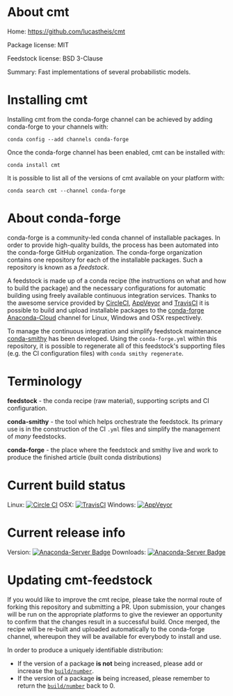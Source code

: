 About cmt
=========

Home: https://github.com/lucastheis/cmt

Package license: MIT

Feedstock license: BSD 3-Clause

Summary: Fast implementations of several probabilistic models.



Installing cmt
==============

Installing cmt from the conda-forge channel can be achieved by adding conda-forge to your channels with:

```
conda config --add channels conda-forge
```

Once the conda-forge channel has been enabled, cmt can be installed with:

```
conda install cmt
```

It is possible to list all of the versions of cmt available on your platform with:

```
conda search cmt --channel conda-forge
```


About conda-forge
=================

conda-forge is a community-led conda channel of installable packages.
In order to provide high-quality builds, the process has been automated into the
conda-forge GitHub organization. The conda-forge organization contains one repository 
for each of the installable packages. Such a repository is known as a *feedstock*.

A feedstock is made up of a conda recipe (the instructions on what and how to build
the package) and the necessary configurations for automatic building using freely
available continuous integration services. Thanks to the awesome service provided by
[CircleCI](https://circleci.com/), [AppVeyor](http://www.appveyor.com/)
and [TravisCI](https://travis-ci.org/) it is possible to build and upload installable
packages to the [conda-forge](https://anaconda.org/conda-forge)
[Anaconda-Cloud](http://docs.anaconda.org/) channel for Linux, Windows and OSX respectively.

To manage the continuous integration and simplify feedstock maintenance
[conda-smithy](http://github.com/conda-forge/conda-smithy) has been developed.
Using the ``conda-forge.yml`` within this repository, it is possible to regenerate all of
this feedstock's supporting files (e.g. the CI configuration files) with ``conda smithy regenerate``.


Terminology
===========

**feedstock** - the conda recipe (raw material), supporting scripts and CI configuration.

**conda-smithy** - the tool which helps orchestrate the feedstock.
                   Its primary use is in the construction of the CI ``.yml`` files
                   and simplify the management of *many* feedstocks.

**conda-forge** - the place where the feedstock and smithy live and work to
                  produce the finished article (built conda distributions)

Current build status
====================

Linux: [![Circle CI](https://circleci.com/gh/conda-forge/cmt-feedstock.svg?style=svg)](https://circleci.com/gh/conda-forge/cmt-feedstock)
OSX: [![TravisCI](https://travis-ci.org/conda-forge/cmt-feedstock.svg?branch=master)](https://travis-ci.org/conda-forge/cmt-feedstock) 
Windows: [![AppVeyor](https://ci.appveyor.com/api/projects/status/github/conda-forge/cmt-feedstock?svg=True)](https://ci.appveyor.com/project/conda-forge/cmt-feedstock/branch/master)

Current release info
====================
Version: [![Anaconda-Server Badge](https://anaconda.org/conda-forge/cmt/badges/version.svg)](https://anaconda.org/conda-forge/cmt)
Downloads: [![Anaconda-Server Badge](https://anaconda.org/conda-forge/cmt/badges/downloads.svg)](https://anaconda.org/conda-forge/cmt)


Updating cmt-feedstock
======================

If you would like to improve the cmt recipe, please take the normal
route of forking this repository and submitting a PR. Upon submission, your changes will
be run on the appropriate platforms to give the reviewer an opportunity to confirm that the
changes result in a successful build. Once merged, the recipe will be re-built and uploaded
automatically to the conda-forge channel, whereupon they will be available for everybody to
install and use.

In order to produce a uniquely identifiable distribution:
 * If the version of a package **is not** being increased, please add or increase
   the [``build/number``](http://conda.pydata.org/docs/building/meta-yaml.html#build-number-and-string). 
 * If the version of a package **is** being increased, please remember to return
   the [``build/number``](http://conda.pydata.org/docs/building/meta-yaml.html#build-number-and-string)
   back to 0.

